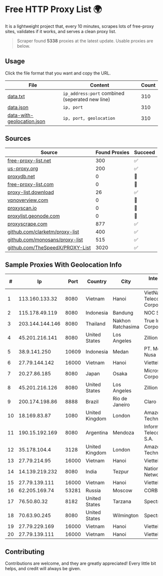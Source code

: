 
# Free HTTP Proxy List 🌍

It is a lightweight project that, every 10 minutes, scrapes lots of free-proxy sites, validates if it works, and serves a clean proxy list.


> Scraper found **5338** proxies at the latest update. Usable proxies are below.

## Usage

Click the file format that you want and copy the URL.


|File|Content|Count|
|----|-------|-----|
|[data.txt](https://raw.githubusercontent.com/themiralay/Proxy-List-World/master/data.txt)|`ip_address:port` combined (seperated new line)|310|
|[data.json](https://raw.githubusercontent.com/themiralay/Proxy-List-World/master/data.json)|`ip, port`|310|
|[data-with-geolocation.json](https://raw.githubusercontent.com/themiralay/Proxy-List-World/master/data-with-geolocation.json)|`ip, port, geolocation`|310|

## Sources

|Source|Found Proxies|Succeed|
|------|-------------|-------|
|[free-proxy-list.net](https://free-proxy-list.net)|300|✅|
|[us-proxy.org](https://www.us-proxy.org)|200|✅|
|[proxydb.net](http://proxydb.net)|0|🚫|
|[free-proxy-list.com](https://free-proxy-list.com/?page=&port=&type%5B%5D=http&type%5B%5D=https&up_time=0&search=Search)|0|🚫|
|[proxy-list.download](https://www.proxy-list.download/HTTP)|26|✅|
|[vpnoverview.com](https://vpnoverview.com/privacy/anonymous-browsing/free-proxy-servers)|0|🚫|
|[proxyscan.io](https://www.proxyscan.io)|0|🚫|
|[proxylist.geonode.com](https://proxylist.geonode.com/api/proxy-list?limit=300&page=1&sort_by=lastChecked&sort_type=desc&protocols=http,https)|0|🚫|
|[proxyscrape.com](https://api.proxyscrape.com/v2/?request=displayproxies&protocol=http&timeout=10000&country=all&ssl=all&anonymity=all)|877|✅|
|[github.com/clarketm/proxy-list](https://raw.githubusercontent.com/clarketm/proxy-list/master/proxy-list-raw.txt)|400|✅|
|[github.com/monosans/proxy-list](https://raw.githubusercontent.com/monosans/proxy-list/main/proxies/http.txt)|515|✅|
|[github.com/TheSpeedX/PROXY-List](https://raw.githubusercontent.com/TheSpeedX/PROXY-List/master/http.txt)|3020|✅|


## Sample Proxies With Geolocation Info

|#|Ip|Port|Country|City|Internet Service Provider|
|-|--|----|-------|----|-------------------------|
|1|113.160.133.32|8080|Vietnam|Hanoi|VietNam Post and Telecom Corporation|
|2|115.178.49.119|8080|Indonesia|Bandung|NOC SIMAYA|
|3|203.144.144.146|8080|Thailand|Nakhon Ratchasima|True Internet Corporation CO. Ltd.|
|4|45.201.216.141|8080|United States|Los Angeles|Zillion Network Inc.|
|5|38.9.141.250|10609|Indonesia|Medan|PT. Media Antar Nusa|
|6|27.79.144.142|16000|Vietnam|Hanoi|Viettel Corporation|
|7|20.27.86.185|8080|Japan|Osaka|Microsoft Corporation|
|8|45.201.216.126|8080|United States|Los Angeles|Zillion Network Inc.|
|9|200.174.198.86|8888|Brazil|Rio de Janeiro|Claro S.A|
|10|18.169.83.87|1080|United Kingdom|London|Amazon Technologies Inc.|
|11|190.15.192.169|8080|Argentina|Mendoza|Informática y Telecomunicaciones S.A.|
|12|35.178.104.4|3128|United Kingdom|London|Amazon Technologies Inc.|
|13|27.79.214.95|16000|Vietnam|Hanoi|Viettel Corporation|
|14|14.139.219.232|8080|India|Tezpur|National Knowledge Network|
|15|27.79.139.111|16000|Vietnam|Hanoi|Viettel Corporation|
|16|62.205.169.74|53281|Russia|Moscow|CORBINA|
|17|76.50.80.32|8182|United States|Tarzana|Spectrum|
|18|70.63.90.245|8080|United States|Wilmington|Spectrum|
|19|27.79.229.169|16000|Vietnam|Hanoi|Viettel Corporation|
|20|27.79.139.111|16000|Vietnam|Hanoi|Viettel Corporation|



## Contributing

Contributions are welcome, and they are greatly appreciated! Every
little bit helps, and credit will always be given.

